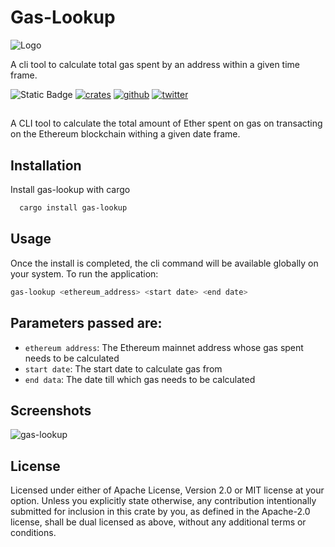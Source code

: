 # Gas-Lookup
![Logo](https://i.postimg.cc/kMf7LZdJ/gas-lookup-logo-1.png)

A cli tool to calculate total gas spent by an address within a given time frame.

![Static Badge](https://img.shields.io/badge/v-0.1.2-blue)
[![crates](https://img.shields.io/badge/crates.io-000000?style=for-the-badge&logo=rust&logoColor=white)](https://crates.io/crates/gas-lookup)
[![github](https://img.shields.io/badge/github-181717?style=for-the-badge&logo=github&logoColor=white)](https://github.com/varun-doshi/gas-lookup)
[![twitter](https://img.shields.io/badge/twitter-1DA1F2?style=for-the-badge&logo=twitter&logoColor=white)](https://twitter.com/Varunx10)

##

A CLI tool to calculate the total amount of Ether spent on gas on transacting on the Ethereum blockchain withing a given date frame.

## Installation

Install gas-lookup with cargo

```bash
  cargo install gas-lookup
```

## Usage

Once the install is completed, the cli command will be available globally on your system.
To run the application:

```bash
gas-lookup <ethereum_address> <start date> <end date>
```

## Parameters passed are:

- `ethereum address`: The Ethereum mainnet address whose gas spent needs to be calculated
- `start date`: The start date to calculate gas from
- `end data`: The date till which gas needs to be calculated

## Screenshots

![gas-lookup](https://i.postimg.cc/BbV9brq2/Screenshot-2023-12-25-124056.jpg)

## License

Licensed under either of Apache License, Version 2.0 or MIT license at your option.
Unless you explicitly state otherwise, any contribution intentionally submitted for inclusion in this crate by you, as defined in the Apache-2.0 license, shall be dual licensed as above, without any additional terms or conditions.
